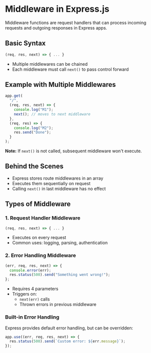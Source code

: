 # Middleware in Express.js

Middleware functions are request handlers that can process incoming requests and outgoing responses in Express apps.

## Basic Syntax

```js
(req, res, next) => { ... }
```

- Multiple middlewares can be chained
- Each middleware must call `next()` to pass control forward

## Example with Multiple Middlewares

```js
app.get(
  "/",
  (req, res, next) => {
    console.log("M1");
    next(); // moves to next middleware
  },
  (req, res) => {
    console.log("M2");
    res.send("Done");
  }
);
```

**Note:** If `next()` is not called, subsequent middleware won't execute.

## Behind the Scenes

- Express stores route middlewares in an array
- Executes them sequentially on request
- Calling `next()` in last middleware has no effect

## Types of Middleware

### 1. Request Handler Middleware

```js
(req, res, next) => { ... }
```

- Executes on every request
- Common uses: logging, parsing, authentication

### 2. Error Handling Middleware

```js
(err, req, res, next) => {
  console.error(err);
  res.status(500).send("Something went wrong!");
};
```

- Requires 4 parameters
- Triggers on:
  - `next(err)` calls
  - Thrown errors in previous middleware

### Built-in Error Handling

Express provides default error handling, but can be overridden:

```js
app.use((err, req, res, next) => {
  res.status(500).send(`Custom error: ${err.message}`);
});
```
